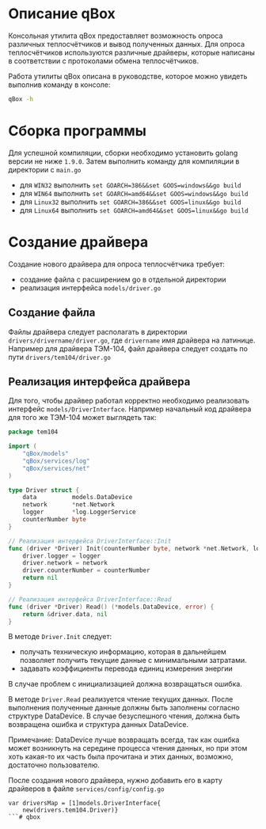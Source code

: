 # Описание qBox
Консольная утилита qBox предоставляет возможность опроса различных теплосчётчиков и вывод полученных данных.
Для опроса теплосчётчиков используются различные драйверы, которые написаны в соответствии с протоколами обмена 
теплосчётчиков.

Работа утилиты qBox описана в руководстве, которое можно увидеть выполнив команду в консоле:
```bash
qBox -h
```

# Сборка программы
Для успешной компиляции, сборки необходимо установить golang версии не ниже `1.9.0`.
Затем выполнить команду для компиляции в директории с `main.go`

- для `WIN32` выполнить `set GOARCH=386&&set GOOS=windows&&go build`
- для `WIN64` выполнить `set GOARCH=amd64&&set GOOS=windows&&go build`
- для `Linux32` выполнить `set GOARCH=386&&set GOOS=linux&&go build`
- для `Linux64` выполнить `set GOARCH=amd64&&set GOOS=linux&&go build`


# Создание драйвера

Создание нового драйвера для опроса теплосчётчика требует:
- создание файла с расширением go в отдельной директории
- реализация интерфейса `models/driver.go`

## Создание файла

Файлы драйвера следует располагать в директории `drivers/drivername/driver.go`, где `drivername` имя драйвера на латинице.
Например для драйвера ТЭМ-104, файл драйвера следует создать по пути `drivers/tem104/driver.go`

## Реализация интерфейса драйвера

Для того, чтобы драйвер работал корректно необходимо реализовать интерфейс `models/DriverInterface`.
Например начальный код драйвера для того же ТЭМ-104 может выглядеть так:

```go
package tem104

import (
	"qBox/models"
	"qBox/services/log"
	"qBox/services/net"
) 

type Driver struct {
	data          models.DataDevice
	network       *net.Network
	logger        *log.LoggerService
	counterNumber byte
}

// Реализация интерфейса DriverInterface::Init
func (driver *Driver) Init(counterNumber byte, network *net.Network, logger *log.LoggerService) error {
	driver.logger = logger
	driver.network = network
	driver.counterNumber = counterNumber
	return nil
}

// Реализация интерфейса DriverInterface::Read
func (driver *Driver) Read() (*models.DataDevice, error) {
	return &driver.data, nil
}
```

В методе `Driver.Init` следует:
 - получать техническую информацию, которая в дальнейшем позволяет получить текущие данные с минимальными затратами.
- задавать коэффициенты перевода единиц измерения энергии

В случае проблем с инициализацией должна возвращаться ошибка.

В методе `Driver.Read` реализуется чтение текущих данных. После выполнения полученные данные должны быть заполнены
согласно структуре DataDevice. В случае безуспешного чтения, должна быть возвращена ошибка и структура данных DataDevice.

Примечание: DataDevice лучше возвращать всегда, так как ошибка может возникнуть на середине процесса 
чтения данных, но при этом хоть какая-то их часть была прочитана и этих данных, возможно, достаточно пользователю.

После создания нового драйвера, нужно добавить его в карту драйверов в файле `services/config/config.go`
```
var driversMap = [1]models.DriverInterface{
	new(drivers.tem104.Driver)}
```#   q b o x  
 